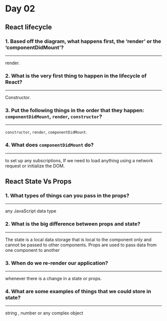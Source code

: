 # Day 02

## React lifecycle

### 1. Based off the diagram, what happens first, the ‘render’ or the ‘componentDidMount’?

---
render.

### 2. What is the very first thing to happen in the lifecycle of React?

---
Constructor.

### 3. Put the following things in the order that they happen: `componentDidMount`, `render`, `constructor`?

---
`constructor`, `render`, `componentDidMount`.

### 4. What does `componentDidMount` do?

---
to set up any subscriptions, If we need to load anything using a network request or initialize the DOM.

## React State Vs Props

### 1. What types of things can you pass in the props?

---
any JavaScript data type

### 2. What is the big difference between props and state?

---
The state is a local data storage that is local to the component only and cannot be passed to other components. Props are used to pass data from one component to another

### 3. When do we re-render our application?

---
whenever there is a change in a state or props.

### 4. What are some examples of things that we could store in state?

---
string , number or any complex object
